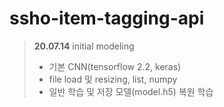 # ssho-item-tagging-api

> **20.07.14** initial modeling
> - 기본 CNN(tensorflow 2.2, keras)
> - file load 및 resizing, list, numpy
> - 일반 학습 및 저장 모델(model.h5) 복원 학습

